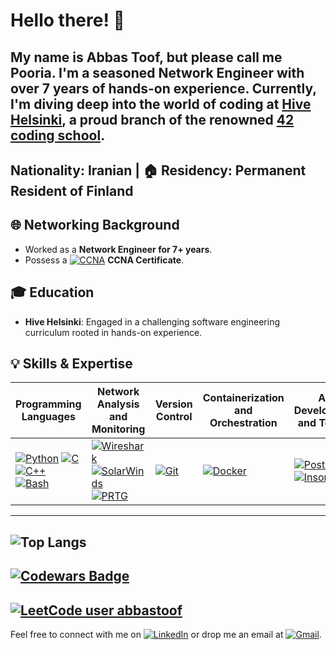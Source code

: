 # Hello there! 👋

My name is Abbas Toof, but please call me **Pooria**. I'm a seasoned Network Engineer with over 7 years of hands-on experience. Currently, I'm diving deep into the world of coding at [Hive Helsinki](https://www.hive.fi/), a proud branch of the renowned [42 coding school](https://www.42.fr/).
---
Nationality: Iranian | 🏠 Residency: Permanent Resident of Finland
---
## 🌐 Networking Background
- Worked as a **Network Engineer for 7+ years**.
- Possess a [![CCNA](https://img.shields.io/badge/-CCNA-5896AB?style=flat-square&logo=Cisco&logoColor=white)](https://www.credly.com/badges/18f3d14f-acb1-4f94-9e8a-a65e4fa2af17?source=linked_in_profile) **CCNA Certificate**.

## 🎓 Education
- **Hive Helsinki**: Engaged in a challenging software engineering curriculum rooted in hands-on experience.

## 💡 Skills & Expertise
| **Programming Languages**        | **Network Analysis and Monitoring**     | **Version Control**          | **Containerization and Orchestration**    | **API Development and Testing**     | **Virtualization**          | **Text Editors**        | **Operating Systems**          |
| ---------------------------------|----------------------------------------|-------------------------------|-------------------------------------------|-------------------------------------|-----------------------------|---------------------------|----------------------------------|
| [![Python](https://img.shields.io/badge/-Python-3776AB?style=flat-square&logo=Python&logoColor=white)](https://www.python.org/) [![C](https://img.shields.io/badge/-C-A8B9CC?style=flat-square&logo=C&logoColor=white)](https://www.iso.org/standard/82075.html) [![C++](https://img.shields.io/badge/-C++-00599C?style=flat-square&logo=C%2B%2B&logoColor=white)](https://isocpp.org/) [![Bash](https://img.shields.io/badge/-Bash-4EAA25?style=flat-square&logo=GNU%20Bash&logoColor=white)](https://www.gnu.org/software/bash/) | [![Wireshark](https://img.shields.io/badge/-Wireshark-green?style=flat-square&logo=Wireshark&logoColor=white)](https://www.wireshark.org/) [![SolarWinds](https://img.shields.io/badge/-SolarWinds-167C80?style=flat-square&logo=SolarWinds&logoColor=white)](https://www.solarwinds.com/) [![PRTG](https://img.shields.io/badge/-PRTG-344D91?style=flat-square&logo=PRTG&logoColor=white)](https://www.paessler.com/prtg) | [![Git](https://img.shields.io/badge/-Git-F05032?style=flat-square&logo=Git&logoColor=white)](https://git-scm.com/) | [![Docker](https://img.shields.io/badge/-Docker-2496ED?style=flat-square&logo=Docker&logoColor=white)](https://www.docker.com/) | [![Postman](https://img.shields.io/badge/-Postman-FF6C37?style=flat-square&logo=Postman&logoColor=white)](https://www.postman.com/) [![Insomnia](https://img.shields.io/badge/-Insomnia-5A29E4?style=flat-square&logo=Insomnia&logoColor=white)](https://insomnia.rest/) | [![VMware](https://img.shields.io/badge/-VMware-607078?style=flat-square&logo=VMware&logoColor=white)](https://www.vmware.com/) [![Hyper-V](https://img.shields.io/badge/-Hyper--V-0078D4?style=flat-square&logo=Hyper-V&logoColor=white)](https://www.microsoft.com/en-us/cloud-platform/server-virtualization) | [![Vim](https://img.shields.io/badge/-Vim-019733?style=flat-square&logo=Vim&logoColor=white)](https://www.vim.org/) [![VS Code](https://img.shields.io/badge/-VS%20Code-007ACC?style=flat-square&logo=Visual%20Studio%20Code&logoColor=white)](https://code.visualstudio.com/) | [![Unix](https://img.shields.io/badge/-Unix-black?style=flat-square&logo=Unix&logoColor=white)](https://www.unix.org/) [![Linux](https://img.shields.io/badge/-Linux-FCC624?style=flat-square&logo=Linux&logoColor=black)](https://www.linux.org/) [![Windows Server](https://img.shields.io/badge/-Windows%20Server-0078D6?style=flat-square&logo=Windows&logoColor=white)](https://www.microsoft.com/en-us/cloud-platform/windows-server) |

---
![Top Langs](https://github-readme-stats.vercel.app/api/top-langs/?username=abbastoof&layout=compact)
---
[![Codewars Badge](https://www.codewars.com/users/abbastoof/badges/small)](https://www.codewars.com/users/abbastoof)
---
[![LeetCode user abbastoof](https://leetcard.jacoblin.cool/abbastoof?ext=heatmap)](https://leetcode.com/abbastoof/)
---
Feel free to connect with me on [![LinkedIn](https://img.shields.io/badge/-LinkedIn-0077B5?style=flat-square&logo=LinkedIn&logoColor=white)](https://www.linkedin.com/in/abbastoof/) or drop me an email at [![Gmail](https://img.shields.io/badge/-Gmail-EA4335?style=flat-square&logo=Gmail&logoColor=white)](mailto:abbas.toof@gmail.com).
